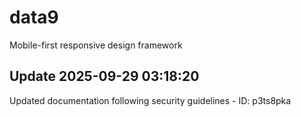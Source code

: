# data9
Mobile-first responsive design framework

## Update 2025-09-29 03:18:20
Updated documentation following security guidelines - ID: p3ts8pka

